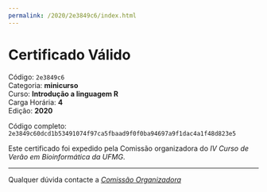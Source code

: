 ```yaml
---
permalink: /2020/2e3849c6/index.html
---
```


# Certificado Válido

Código: `2e3849c6`<br>
Categoria: **minicurso**<br>
Curso: **Introdução a linguagem R**<br>
Carga Horária: **4**<br>
Edição: **2020**<br>


Código completo: `2e3849c60dcd1b53491074f97ca5fbaad9f0f0ba94697a9f1dac4a1f48d823e5`


Este certificado foi expedido pela Comissão organizadora do *IV Curso de Verão em Bioinformática da UFMG*.

----

Qualquer dúvida contacte a [_Comissão Organizadora_](<mailto:cursobioinfoufmg@gmail.com$subject=[Certificados]>)


